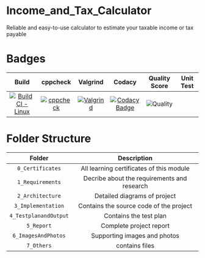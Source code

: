 # Income_and_Tax_Calculator
Reliable and easy-to-use calculator to estimate your taxable income or tax payable

# Badges
 
|Build|cppcheck|Valgrind|Codacy|Quality Score|Unit Test|
|:--:|:--:|:--:|:--:|:--:|:--:|
[![Build CI - Linux](https://github.com/ITSMEUNICK-21/M1_Income_and_Tax_Calculator/actions/workflows/c-cpp.yml/badge.svg?branch=main)](https://github.com/ITSMEUNICK-21/M1_Income_and_Tax_Calculator/actions/workflows/c-cpp.yml)|[![cppcheck](https://github.com/ITSMEUNICK-21/M1_Income_and_Tax_Calculator/actions/workflows/cppcheck.yml/badge.svg?branch=main)](https://github.com/ITSMEUNICK-21/M1_Income_and_Tax_Calculator/actions/workflows/cppcheck.yml)|[![Valgrind](https://github.com/ITSMEUNICK-21/M1_Income_and_Tax_Calculator/actions/workflows/valgrind.yml/badge.svg?branch=main)](https://github.com/ITSMEUNICK-21/M1_Income_and_Tax_Calculator/actions/workflows/valgrind.yml)|[![Codacy Badge](https://app.codacy.com/project/badge/Grade/b57ab38bab1b45b4a5576680f0a0b803)](https://www.codacy.com/gh/ITSMEUNICK-21/M1_Income_and_Tax_Calculator/dashboard?utm_source=github.com&amp;utm_medium=referral&amp;utm_content=ITSMEUNICK-21/M1_Income_and_Tax_Calculator&amp;utm_campaign=Badge_Grade)|![Quality](https://api.codiga.io/project/32105/score/svg)

# Folder Structure
|Folder|Description|
|:--:|:--:|
|`0_Certificates`| All learning certificates of this module|
|`1_Requirements`| Decribe about the requirements and research|
|`2_Architecture`| Detailed diagrams of project|
|`3_Implementation`| Contains the source code of the project|
|`4_TestplanandOutput`| Contains the test plan|
|`5_Report`| Complete project report|
|`6_ImagesAndPhotos`| Supporting images and photos|
|`7_Others`| contains files |




